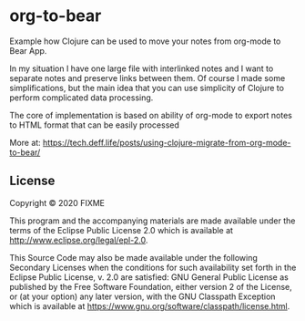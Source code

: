 # org-to-bear

Example how Clojure can be used to move your notes from org-mode to Bear App. 

In my situation I have one large file with interlinked notes and I want to separate notes and preserve links between them. Of course I made some simplifications, but the main idea that you can use simplicity of Clojure to perform complicated data processing.

The core of implementation is based on ability of org-mode to export notes to HTML format that can be easily processed

More at:
https://tech.deff.life/posts/using-clojure-migrate-from-org-mode-to-bear/

## License

Copyright © 2020 FIXME

This program and the accompanying materials are made available under the
terms of the Eclipse Public License 2.0 which is available at
http://www.eclipse.org/legal/epl-2.0.

This Source Code may also be made available under the following Secondary
Licenses when the conditions for such availability set forth in the Eclipse
Public License, v. 2.0 are satisfied: GNU General Public License as published by
the Free Software Foundation, either version 2 of the License, or (at your
option) any later version, with the GNU Classpath Exception which is available
at https://www.gnu.org/software/classpath/license.html.
